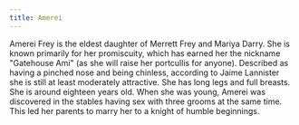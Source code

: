 ```yaml
---
title: Amerei
---
```


Amerei Frey is the eldest daughter of Merrett Frey and Mariya Darry. She is known primarily for her promiscuity, which has earned her the nickname "Gatehouse Ami" (as she will raise her portcullis for anyone). Described as having a pinched nose and being chinless, according to Jaime Lannister she is still at least moderately attractive. She has long legs and full breasts. She is around eighteen years old. When she was young, Amerei was discovered in the stables having sex with three grooms at the same time. This led her parents to marry her to a knight of humble beginnings.


